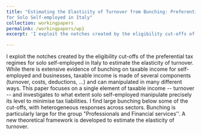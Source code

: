 ```yaml
---
title: "Estimating the Elasticity of Turnover from Bunching: Preferential Tax Regimes
for Solo Self-employed in Italy"
collection: workingpapers
permalink: /workingpapers/wp1
excerpt: 'I exploit the notches created by the eligibility cut-offs of the preferential tax regimes for solo self-employed in Italy to estimate the elasticity of turnover. While there is extensive evidence of bunching on taxable income for self-employed and businesses, taxable income is made of several components (turnover, costs, deductions, ...) and can manipulated in many different ways. This paper focuses on a single element of taxable income -- turnover -- and investigates to what extent solo self-employed manipulate precisely its level to minimise tax liabilities. I find large bunching below some of the cut-offs, with heterogeneous responses across sectors. Bunching is particularly large for the group "Professionals and Financial services''. A new theoretical framework is developed to estimate the elasticity of turnover.'

---
```


I exploit the notches created by the eligibility cut-offs of the preferential tax regimes for solo self-employed in Italy to estimate the elasticity of turnover. While there is extensive evidence of bunching on taxable income for self-employed and businesses, taxable income is made of several components (turnover, costs, deductions, ...) and can manipulated in many different ways. This paper focuses on a single element of taxable income -- turnover -- and investigates to what extent solo self-employed manipulate precisely its level to minimise tax liabilities. I find large bunching below some of the cut-offs, with heterogeneous responses across sectors. Bunching is particularly large for the group "Professionals and Financial services''. A new theoretical framework is developed to estimate the elasticity of turnover.

